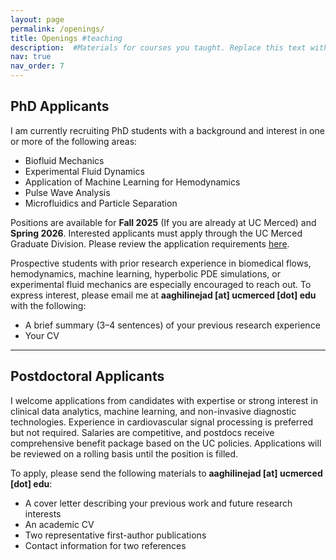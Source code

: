 ```yaml
---
layout: page
permalink: /openings/
title: Openings #teaching
description:  #Materials for courses you taught. Replace this text with your description.
nav: true
nav_order: 7
---
```



## **PhD Applicants**

I am currently recruiting PhD students with a background and interest in one or more of the following areas:

- Biofluid Mechanics  
- Experimental Fluid Dynamics  
- Application of Machine Learning for Hemodynamics  
- Pulse Wave Analysis  
- Microfluidics and Particle Separation  

Positions are available for **Fall 2025** (If you are already at UC Merced) and **Spring 2026**. Interested applicants must apply through the UC Merced Graduate Division. Please review the application requirements [here](https://graduatedivision.ucmerced.edu/prospective-students/apply-now/requirements).  

Prospective students with prior research experience in biomedical flows, hemodynamics, machine learning, hyperbolic PDE simulations, or experimental fluid mechanics are especially encouraged to reach out. To express interest, please email me at **aaghilinejad [at] ucmerced [dot] edu** with the following:

- A brief summary (3–4 sentences) of your previous research experience  
- Your CV  

---

## **Postdoctoral Applicants**

I welcome applications from candidates with expertise or strong interest in clinical data analytics, machine learning, and non-invasive diagnostic technologies. Experience in cardiovascular signal processing is preferred but not required. Salaries are competitive, and postdocs receive comprehensive benefit package based on the UC policies. Applications will be reviewed on a rolling basis until the position is filled.  

To apply, please send the following materials to **aaghilinejad [at] ucmerced [dot] edu**:

- A cover letter describing your previous work and future research interests  
- An academic CV  
- Two representative first-author publications  
- Contact information for two references  
